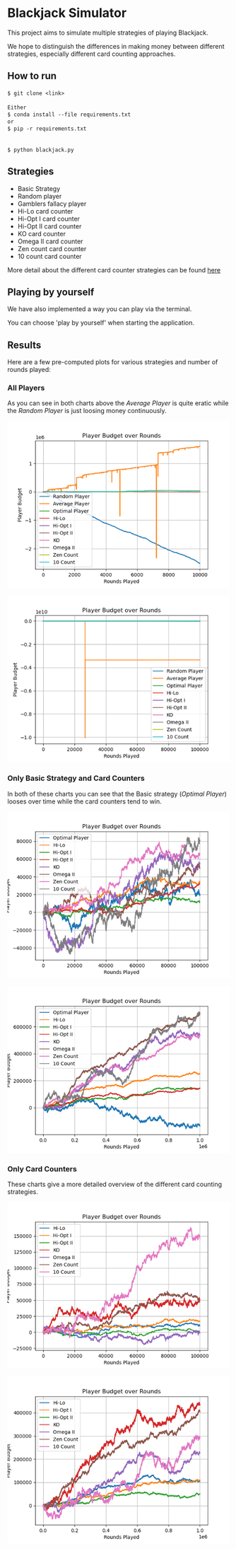 # Blackjack Simulator

This project aims to simulate multiple strategies of playing Blackjack.

We hope to distinguish the differences in making money between different strategies,
especially different card counting approaches.

## How to run

```
$ git clone <link>

Either
$ conda install --file requirements.txt
or
$ pip -r requirements.txt


$ python blackjack.py
```

## Strategies

* Basic Strategy
* Random player
* Gamblers fallacy player
* Hi-Lo card counter
* Hi-Opt I card counter
* Hi-Opt II card counter
* KO card counter
* Omega II card counter
* Zen count card counter
* 10 count card counter

More detail about the different card counter strategies can be found [here](https://en.wikipedia.org/wiki/Card_counting)


## Playing by yourself

We have also implemented a way you can play via the terminal.

You can choose 'play by yourself' when starting the application.


## Results

Here are a few pre-computed plots for various strategies and number of rounds played:

### All Players

As you can see in both charts above the *Average Player* is quite eratic while the *Random Player* is just loosing money continuously.

![All Players 10k rounds](plots/10000_all.png)

![All Players 100k rounds](plots/100000_all.png)

### Only Basic Strategy and Card Counters

In both of these charts you can see that the Basic strategy (*Optimal Player*) looses over time while the card counters tend to win.

![Optimal + Card Counters 100k rounds](plots/100000_opt+count.png)

![Optimal + Card Counters 1m](plots/1000000_opt+count.png)

### Only Card Counters

These charts give a more detailed overview of the different card counting strategies.

![Only Card Counters 100k rounds](plots/100000_count.png)

![Only Card Counters 1m rounds](plots/1000000_count.png)



